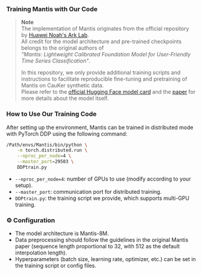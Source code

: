 
### Training Mantis with Our Code

> **Note**  
> The implementation of Mantis originates from the official repository by [Huawei Noah's Ark Lab](https://huggingface.co/paris-noah).  
> All credit for the model architecture and pre-trained checkpoints belongs to the original authors of  
> *"Mantis: Lightweight Calibrated Foundation Model for User-Friendly Time Series Classification"*.  
>  
> In this repository, we only provide additional training scripts and instructions to facilitate reproducible fine-tuning and pretraining of Mantis on CauKer synthetic data.  
> Please refer to the [official Hugging Face model card](https://huggingface.co/paris-noah/Mantis-8M) and the [paper](https://arxiv.org/abs/2502.15637) for more details about the model itself.

### How to Use Our Training Code

After setting up the environment, Mantis can be trained in distributed mode with PyTorch DDP using the following command:

```bash
/Path/envs/Mantis/bin/python \
    -m torch.distributed.run \
    --nproc_per_node=4 \
    --master_port=29503 \
    DDPtrain.py
````

* `--nproc_per_node=4`: number of GPUs to use (modify according to your setup).
* `--master_port`: communication port for distributed training.
* `DDPtrain.py`: the training script we provide, which supports multi-GPU training.

### ⚙️ Configuration

* The model architecture is Mantis-8M.
* Data preprocessing should follow the guidelines in the original Mantis paper (sequence length proportional to 32, with 512 as the default interpolation length).
* Hyperparameters (batch size, learning rate, optimizer, etc.) can be set in the training script or config files.




